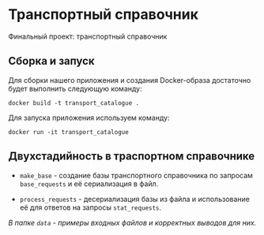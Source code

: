 # Транспортный справочник

Финальный проект: транспортный справочник

## Сборка и запуск

Для сборки нашего приложения и создания Docker-образа достаточно будет выполнить следующую команду:

`docker build -t transport_catalogue .`

Для запуска приложения используем команду:

`docker run -it transport_catalogue`

## Двухстадийность в траспортном справочнике

* `make_base` - создание базы транспортного справочника по запросам `base_requests` и её сериализация в файл.

* `process_requests` - десериализация базы из файла и использование её для ответов на запросы `stat_requests`.

*В папке `data` - примеры входных файлов и корректных выводов для них.*
